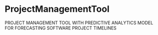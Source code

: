 # ProjectManagementTool
PROJECT MANAGEMENT TOOL​  WITH​  PREDICTIVE ANALYTICS MODEL​  FOR FORECASTING​  SOFTWARE PROJECT TIMELINE​S
